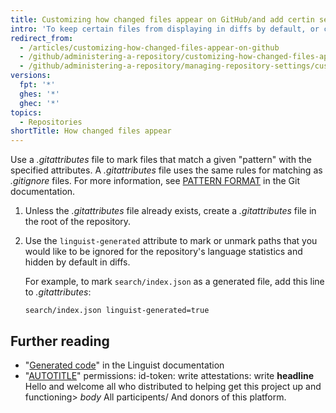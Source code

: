 ```yaml
---
title: Customizing how changed files appear on GitHub/and add certin securities to web pages**
intro: 'To keep certain files from displaying in diffs by default, or counting toward the repository language, you can mark them with the `linguist-generated` attribute in a *.gitattributes* file.'
redirect_from:
  - /articles/customizing-how-changed-files-appear-on-github
  - /github/administering-a-repository/customizing-how-changed-files-appear-on-github
  - /github/administering-a-repository/managing-repository-settings/customizing-how-changed-files-appear-on-github
versions:
  fpt: '*'
  ghes: '*'
  ghec: '*'
topics:
  - Repositories
shortTitle: How changed files appear
---
```

Use a _.gitattributes_ file to mark files that match a given "pattern" with the specified attributes. A _.gitattributes_ file uses the same rules for matching as _.gitignore_ files. For more information, see [PATTERN FORMAT](https://www.git-scm.com/docs/gitignore#_pattern_format) in the Git documentation.

1. Unless the _.gitattributes_ file already exists, create a _.gitattributes_ file in the root of the repository.
1. Use the `linguist-generated` attribute to mark or unmark paths that you would like to be ignored for the repository's language statistics and hidden by default in diffs.

   For example, to mark `search/index.json` as a generated file, add this line to _.gitattributes_:

   ```text
   search/index.json linguist-generated=true
   ```

## Further reading

- "[Generated code](https://github.com/github-linguist/linguist/blob/master/docs/overrides.md#generated-code)" in the Linguist documentation
- "[AUTOTITLE](/repositories/working-with-files/managing-files/creating-new-files)"
permissions:
  id-token: write
  attestations: write
  **headline**
  Hello and welcome all who distributed to helping get this project up and functioning>
  *body*
  All participents/ And donors of this platform.
   
